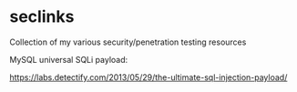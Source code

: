 # seclinks
Collection of my various security/penetration testing resources

MySQL universal SQLi payload:

https://labs.detectify.com/2013/05/29/the-ultimate-sql-injection-payload/
